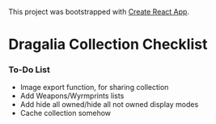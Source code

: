 This project was bootstrapped with [Create React App](https://github.com/facebook/create-react-app).

# Dragalia Collection Checklist

### To-Do List
* Image export function, for sharing collection
* Add Weapons/Wyrmprints lists
* Add hide all owned/hide all not owned display modes
* Cache collection somehow